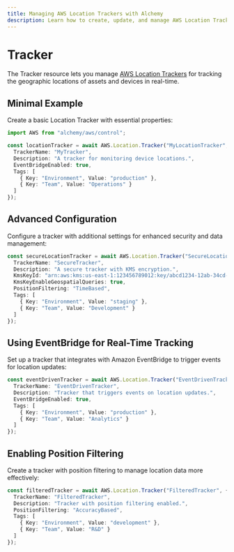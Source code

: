 ```yaml
---
title: Managing AWS Location Trackers with Alchemy
description: Learn how to create, update, and manage AWS Location Trackers using Alchemy Cloud Control.
---
```


# Tracker

The Tracker resource lets you manage [AWS Location Trackers](https://docs.aws.amazon.com/location/latest/userguide/) for tracking the geographic locations of assets and devices in real-time.

## Minimal Example

Create a basic Location Tracker with essential properties:

```ts
import AWS from "alchemy/aws/control";

const locationTracker = await AWS.Location.Tracker("MyLocationTracker", {
  TrackerName: "MyTracker",
  Description: "A tracker for monitoring device locations.",
  EventBridgeEnabled: true,
  Tags: [
    { Key: "Environment", Value: "production" },
    { Key: "Team", Value: "Operations" }
  ]
});
```

## Advanced Configuration

Configure a tracker with additional settings for enhanced security and data management:

```ts
const secureLocationTracker = await AWS.Location.Tracker("SecureLocationTracker", {
  TrackerName: "SecureTracker",
  Description: "A secure tracker with KMS encryption.",
  KmsKeyId: "arn:aws:kms:us-east-1:123456789012:key/abcd1234-12ab-34cd-56ef-1234567890ab",
  KmsKeyEnableGeospatialQueries: true,
  PositionFiltering: "TimeBased",
  Tags: [
    { Key: "Environment", Value: "staging" },
    { Key: "Team", Value: "Development" }
  ]
});
```

## Using EventBridge for Real-Time Tracking

Set up a tracker that integrates with Amazon EventBridge to trigger events for location updates:

```ts
const eventDrivenTracker = await AWS.Location.Tracker("EventDrivenTracker", {
  TrackerName: "EventDrivenTracker",
  Description: "Tracker that triggers events on location updates.",
  EventBridgeEnabled: true,
  Tags: [
    { Key: "Environment", Value: "production" },
    { Key: "Team", Value: "Analytics" }
  ]
});
```

## Enabling Position Filtering

Create a tracker with position filtering to manage location data more effectively:

```ts
const filteredTracker = await AWS.Location.Tracker("FilteredTracker", {
  TrackerName: "FilteredTracker",
  Description: "Tracker with position filtering enabled.",
  PositionFiltering: "AccuracyBased",
  Tags: [
    { Key: "Environment", Value: "development" },
    { Key: "Team", Value: "R&D" }
  ]
});
```